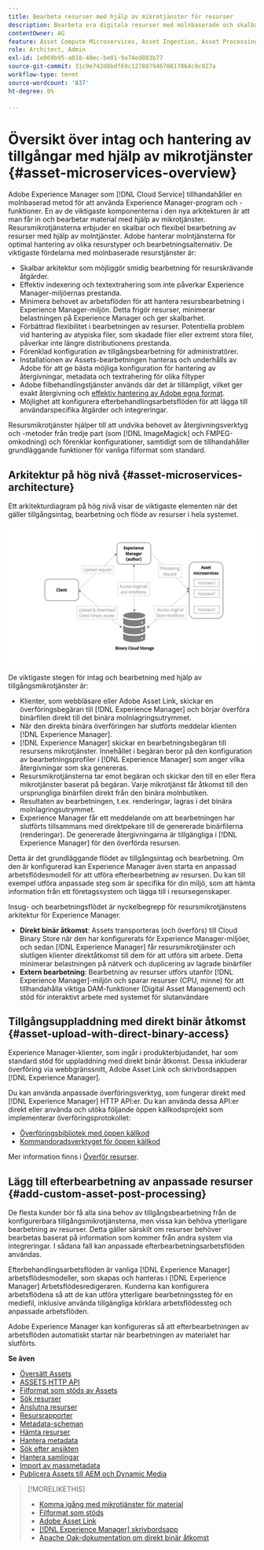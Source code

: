 ```yaml
---
title: Bearbeta resurser med hjälp av mikrotjänster för resurser
description: Bearbeta era digitala resurser med molnbaserade och skalbara mikrotjänster för bearbetning av resurser.
contentOwner: AG
feature: Asset Compute Microservices, Asset Ingestion, Asset Processing
role: Architect, Admin
exl-id: 1e069b95-a018-40ec-be01-9a74ed883b77
source-git-commit: 31c9e742d8bdf69c12788794670817864c9c027a
workflow-type: tm+mt
source-wordcount: '837'
ht-degree: 0%

---
```


# Översikt över intag och hantering av tillgångar med hjälp av mikrotjänster {#asset-microservices-overview}

Adobe Experience Manager som [!DNL Cloud Service] tillhandahåller en molnbaserad metod för att använda Experience Manager-program och -funktioner. En av de viktigaste komponenterna i den nya arkitekturen är att man får in och bearbetar material med hjälp av mikrotjänster. Resursmikrotjänsterna erbjuder en skalbar och flexibel bearbetning av resurser med hjälp av molntjänster. Adobe hanterar molntjänsterna för optimal hantering av olika resurstyper och bearbetningsalternativ. De viktigaste fördelarna med molnbaserade resurstjänster är:

* Skalbar arkitektur som möjliggör smidig bearbetning för resurskrävande åtgärder.
* Effektiv indexering och textextrahering som inte påverkar Experience Manager-miljöernas prestanda.
* Minimera behovet av arbetsflöden för att hantera resursbearbetning i Experience Manager-miljön. Detta frigör resurser, minimerar belastningen på Experience Manager och ger skalbarhet.
* Förbättrad flexibilitet i bearbetningen av resurser. Potentiella problem vid hantering av atypiska filer, som skadade filer eller extremt stora filer, påverkar inte längre distributionens prestanda.
* Förenklad konfiguration av tillgångsbearbetning för administratörer.
* Installationen av Assets-bearbetningen hanteras och underhålls av Adobe för att ge bästa möjliga konfiguration för hantering av återgivningar, metadata och textrahering för olika filtyper
* Adobe filbehandlingstjänster används där det är tillämpligt, vilket ger exakt återgivning och [effektiv hantering av Adobe egna format](file-format-support.md).
* Möjlighet att konfigurera efterbehandlingsarbetsflöden för att lägga till användarspecifika åtgärder och integreringar.

Resursmikrotjänster hjälper till att undvika behovet av återgivningsverktyg och -metoder från tredje part (som [!DNL ImageMagick] och FMPEG-omkodning) och förenklar konfigurationer, samtidigt som de tillhandahåller grundläggande funktioner för vanliga filformat som standard.

## Arkitektur på hög nivå {#asset-microservices-architecture}

Ett arkitekturdiagram på hög nivå visar de viktigaste elementen när det gäller tillgångsintag, bearbetning och flöde av resurser i hela systemet.

<!-- Proposed DRAFT diagram for asset microservices overview - see section "Asset processing - high-level diagram" in the PPTX deck

https://adobe-my.sharepoint.com/personal/gklebus_adobe_com/_layouts/15/guestaccess.aspx?guestaccesstoken=jexDC5ZnepXSt6dTPciH66TzckS1BPEfdaZuSgHugL8%3D&docid=2_1ec37f0bd4cc74354b4f481cd420e07fc&rev=1&e=CdgElS
-->

![Tillgångsinmatning och bearbetning med tillgångsmikrotjänster](assets/asset-microservices-overview.png "Tillgångsinmatning och bearbetning med tillgångsmikrotjänster")

De viktigaste stegen för intag och bearbetning med hjälp av tillgångsmikrotjänster är:

* Klienter, som webbläsare eller Adobe Asset Link, skickar en överföringsbegäran till [!DNL Experience Manager] och börjar överföra binärfilen direkt till det binära molnlagringsutrymmet.
* När den direkta binära överföringen har slutförts meddelar klienten [!DNL Experience Manager].
* [!DNL Experience Manager] skickar en bearbetningsbegäran till resursens mikrotjänster. Innehållet i begäran beror på den konfiguration av bearbetningsprofiler i [!DNL Experience Manager] som anger vilka återgivningar som ska genereras.
* Resursmikrotjänsterna tar emot begäran och skickar den till en eller flera mikrotjänster baserat på begäran. Varje mikrotjänst får åtkomst till den ursprungliga binärfilen direkt från den binära molnbutiken.
* Resultaten av bearbetningen, t.ex. renderingar, lagras i det binära molnlagringsutrymmet.
* Experience Manager får ett meddelande om att bearbetningen har slutförts tillsammans med direktpekare till de genererade binärfilerna (renderingar). De genererade återgivningarna är tillgängliga i [!DNL Experience Manager] för den överförda resursen.

Detta är det grundläggande flödet av tillgångsintag och bearbetning. Om den är konfigurerad kan Experience Manager även starta en anpassad arbetsflödesmodell för att utföra efterbearbetning av resursen. Du kan till exempel utföra anpassade steg som är specifika för din miljö, som att hämta information från ett företagssystem och lägga till i resursegenskaper.

Insug- och bearbetningsflödet är nyckelbegrepp för resursmikrotjänstens arkitektur för Experience Manager.

* **Direkt binär åtkomst**: Assets transporteras (och överförs) till Cloud Binary Store när den har konfigurerats för Experience Manager-miljöer, och sedan [!DNL Experience Manager] får resursmikrotjänster och slutligen klienter direktåtkomst till dem för att utföra sitt arbete. Detta minimerar belastningen på nätverk och duplicering av lagrade binärfiler
* **Extern bearbetning**: Bearbetning av resurser utförs utanför [!DNL Experience Manager]-miljön och sparar resurser (CPU, minne) för att tillhandahålla viktiga DAM-funktioner (Digital Asset Management) och stöd för interaktivt arbete med systemet för slutanvändare

## Tillgångsuppladdning med direkt binär åtkomst {#asset-upload-with-direct-binary-access}

Experience Manager-klienter, som ingår i produkterbjudandet, har som standard stöd för uppladdning med direkt binär åtkomst. Dessa inkluderar överföring via webbgränssnitt, Adobe Asset Link och skrivbordsappen [!DNL Experience Manager].

Du kan använda anpassade överföringsverktyg, som fungerar direkt med [!DNL Experience Manager] HTTP API:er. Du kan använda dessa API:er direkt eller använda och utöka följande öppen källkodsprojekt som implementerar överföringsprotokollet:

* [Överföringsbibliotek med öppen källkod](https://github.com/adobe/aem-upload)
* [Kommandoradsverktyget för öppen källkod](https://github.com/adobe/aio-cli-plugin-aem)

Mer information finns i [Överför resurser](add-assets.md).

## Lägg till efterbearbetning av anpassade resurser {#add-custom-asset-post-processing}

De flesta kunder bör få alla sina behov av tillgångsbearbetning från de konfigurerbara tillgångsmikrotjänsterna, men vissa kan behöva ytterligare bearbetning av resurser. Detta gäller särskilt om resurser behöver bearbetas baserat på information som kommer från andra system via integreringar. I sådana fall kan anpassade efterbearbetningsarbetsflöden användas.

Efterbehandlingsarbetsflöden är vanliga [!DNL Experience Manager] arbetsflödesmodeller, som skapas och hanteras i [!DNL Experience Manager] Arbetsflödesredigeraren. Kunderna kan konfigurera arbetsflödena så att de kan utföra ytterligare bearbetningssteg för en mediefil, inklusive använda tillgängliga körklara arbetsflödessteg och anpassade arbetsflöden.

Adobe Experience Manager kan konfigureras så att efterbearbetningen av arbetsflöden automatiskt startar när bearbetningen av materialet har slutförts.

<!-- TBD asgupta, Engg: Create some asset-microservices-data-flow-diagram.
-->

**Se även**

* [Översätt Assets](translate-assets.md)
* [ASSETS HTTP API](mac-api-assets.md)
* [Filformat som stöds av Assets](file-format-support.md)
* [Sök resurser](search-assets.md)
* [Anslutna resurser](use-assets-across-connected-assets-instances.md)
* [Resursrapporter](asset-reports.md)
* [Metadata-scheman](metadata-schemas.md)
* [Hämta resurser](download-assets-from-aem.md)
* [Hantera metadata](manage-metadata.md)
* [Sök efter ansikten](search-facets.md)
* [Hantera samlingar](manage-collections.md)
* [Import av massmetadata](metadata-import-export.md)
* [Publicera Assets till AEM och Dynamic Media](/help/assets/publish-assets-to-aem-and-dm.md)

>[!MORELIKETHIS]
>
>* [Komma igång med mikrotjänster för material](asset-microservices-configure-and-use.md)
>* [Filformat som stöds](file-format-support.md)
>* [Adobe Asset Link](https://helpx.adobe.com/se/enterprise/using/adobe-asset-link.html)
>* [[!DNL Experience Manager] skrivbordsapp](https://experienceleague.adobe.com/docs/experience-manager-desktop-app/using/introduction.html?lang=sv-SE)
>* [Apache Oak-dokumentation om direkt binär åtkomst](https://jackrabbit.apache.org/oak/docs/features/direct-binary-access.html)
